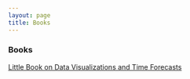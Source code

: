 ```yaml
---
layout: page
title: Books
---
```


<h3> Books </h3>

<div>
<a href="https://ambarishg.github.io/public/LittleBookDataViz/">Little Book on Data Visualizations and Time Forecasts</a>

</div>
